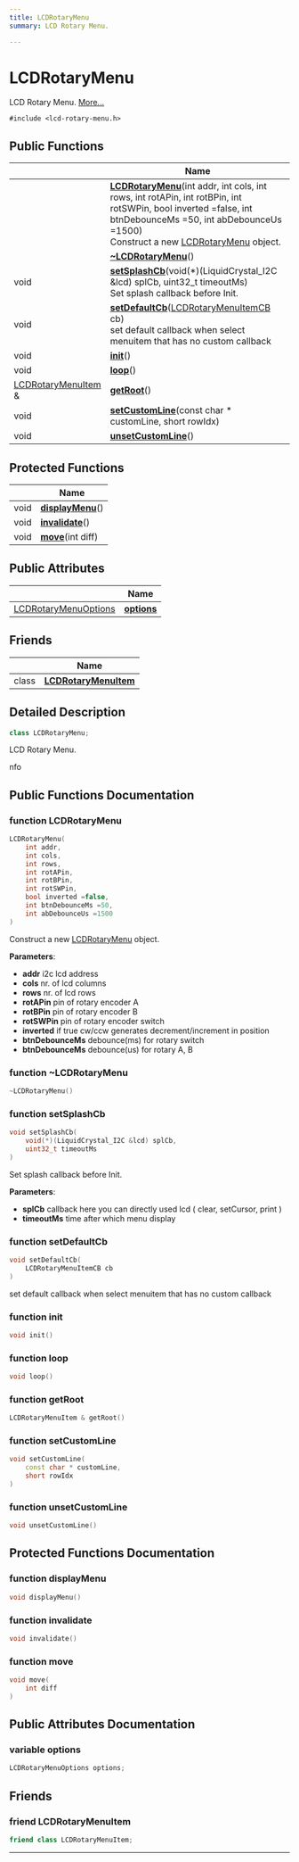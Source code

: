```yaml
---
title: LCDRotaryMenu
summary: LCD Rotary Menu.  

---
```


# LCDRotaryMenu




LCD Rotary Menu.  [More...](#detailed-description)


`#include <lcd-rotary-menu.h>`















## Public Functions

|                | Name           |
| -------------- | -------------- |
|  | **[LCDRotaryMenu](https://github.com/devel0/iot-utils/tree/main/data/api/Classes/class_l_c_d_rotary_menu.md#function-lcdrotarymenu)**(int addr, int cols, int rows, int rotAPin, int rotBPin, int rotSWPin, bool inverted =false, int btnDebounceMs =50, int abDebounceUs =1500) <br>Construct a new [LCDRotaryMenu](https://github.com/devel0/iot-utils/tree/main/data/api/Classes/class_l_c_d_rotary_menu.md) object.  |
|  | **[~LCDRotaryMenu](https://github.com/devel0/iot-utils/tree/main/data/api/Classes/class_l_c_d_rotary_menu.md#function-~lcdrotarymenu)**()  |
| void | **[setSplashCb](https://github.com/devel0/iot-utils/tree/main/data/api/Classes/class_l_c_d_rotary_menu.md#function-setsplashcb)**(void(*)(LiquidCrystal_I2C &lcd) splCb, uint32_t timeoutMs) <br>Set splash callback before Init.  |
| void | **[setDefaultCb](https://github.com/devel0/iot-utils/tree/main/data/api/Classes/class_l_c_d_rotary_menu.md#function-setdefaultcb)**([LCDRotaryMenuItemCB](https://github.com/devel0/iot-utils/tree/main/data/api/Files/lcd-rotary-menuitem_8h.md#typedef-lcdrotarymenuitemcb) cb) <br>set default callback when select menuitem that has no custom callback  |
| void | **[init](https://github.com/devel0/iot-utils/tree/main/data/api/Classes/class_l_c_d_rotary_menu.md#function-init)**()  |
| void | **[loop](https://github.com/devel0/iot-utils/tree/main/data/api/Classes/class_l_c_d_rotary_menu.md#function-loop)**()  |
| [LCDRotaryMenuItem](https://github.com/devel0/iot-utils/tree/main/data/api/Classes/class_l_c_d_rotary_menu_item.md) & | **[getRoot](https://github.com/devel0/iot-utils/tree/main/data/api/Classes/class_l_c_d_rotary_menu.md#function-getroot)**()  |
| void | **[setCustomLine](https://github.com/devel0/iot-utils/tree/main/data/api/Classes/class_l_c_d_rotary_menu.md#function-setcustomline)**(const char * customLine, short rowIdx)  |
| void | **[unsetCustomLine](https://github.com/devel0/iot-utils/tree/main/data/api/Classes/class_l_c_d_rotary_menu.md#function-unsetcustomline)**()  |

## Protected Functions

|                | Name           |
| -------------- | -------------- |
| void | **[displayMenu](https://github.com/devel0/iot-utils/tree/main/data/api/Classes/class_l_c_d_rotary_menu.md#function-displaymenu)**()  |
| void | **[invalidate](https://github.com/devel0/iot-utils/tree/main/data/api/Classes/class_l_c_d_rotary_menu.md#function-invalidate)**()  |
| void | **[move](https://github.com/devel0/iot-utils/tree/main/data/api/Classes/class_l_c_d_rotary_menu.md#function-move)**(int diff)  |



## Public Attributes

|                | Name           |
| -------------- | -------------- |
| [LCDRotaryMenuOptions](https://github.com/devel0/iot-utils/tree/main/data/api/Classes/struct_l_c_d_rotary_menu_options.md) | **[options](https://github.com/devel0/iot-utils/tree/main/data/api/Classes/class_l_c_d_rotary_menu.md#variable-options)**  |


## Friends

|                | Name           |
| -------------- | -------------- |
| class | **[LCDRotaryMenuItem](https://github.com/devel0/iot-utils/tree/main/data/api/Classes/class_l_c_d_rotary_menu.md#friend-lcdrotarymenuitem)**  |





## Detailed Description

```cpp
class LCDRotaryMenu;
```

LCD Rotary Menu. 


























nfo 











## Public Functions Documentation

### function LCDRotaryMenu

```cpp
LCDRotaryMenu(
    int addr,
    int cols,
    int rows,
    int rotAPin,
    int rotBPin,
    int rotSWPin,
    bool inverted =false,
    int btnDebounceMs =50,
    int abDebounceUs =1500
)
```

Construct a new [LCDRotaryMenu](https://github.com/devel0/iot-utils/tree/main/data/api/Classes/class_l_c_d_rotary_menu.md) object. 

**Parameters**: 

  * **addr** i2c lcd address 
  * **cols** nr. of lcd columns 
  * **rows** nr. of lcd rows 
  * **rotAPin** pin of rotary encoder A 
  * **rotBPin** pin of rotary encoder B 
  * **rotSWPin** pin of rotary encoder switch 
  * **inverted** if true cw/ccw generates decrement/increment in position 
  * **btnDebounceMs** debounce(ms) for rotary switch 
  * **btnDebounceMs** debounce(us) for rotary A, B 




























### function ~LCDRotaryMenu

```cpp
~LCDRotaryMenu()
```





























### function setSplashCb

```cpp
void setSplashCb(
    void(*)(LiquidCrystal_I2C &lcd) splCb,
    uint32_t timeoutMs
)
```

Set splash callback before Init. 

**Parameters**: 

  * **splCb** callback here you can directly used lcd ( clear, setCursor, print ) 
  * **timeoutMs** time after which menu display 




























### function setDefaultCb

```cpp
void setDefaultCb(
    LCDRotaryMenuItemCB cb
)
```

set default callback when select menuitem that has no custom callback 




























### function init

```cpp
void init()
```





























### function loop

```cpp
void loop()
```





























### function getRoot

```cpp
LCDRotaryMenuItem & getRoot()
```





























### function setCustomLine

```cpp
void setCustomLine(
    const char * customLine,
    short rowIdx
)
```





























### function unsetCustomLine

```cpp
void unsetCustomLine()
```






























## Protected Functions Documentation

### function displayMenu

```cpp
void displayMenu()
```





























### function invalidate

```cpp
void invalidate()
```





























### function move

```cpp
void move(
    int diff
)
```
































## Public Attributes Documentation

### variable options

```cpp
LCDRotaryMenuOptions options;
```































## Friends

### friend LCDRotaryMenuItem

```cpp
friend class LCDRotaryMenuItem;
```































-------------------------------

